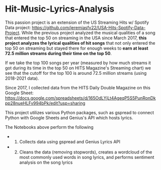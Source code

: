 # Hit-Music-Lyrics-Analysis

This passion project is an extension of the US Streaming Hits w/ Spotify Data project: https://github.com/jeremiasfv22/USA-Hits-Spotify-Data-Project. While the previous project analyzed the musical qualities of a song that entered the top 50 on streaming in the USA since March 2017, **this project analyzes the lyrical qualities of hit songs** that not only entered the top 50 on streaming but stayed there for enough weeks to **earn at least 72.5 million streams during their time on the top 50**.

If we take the top 100 songs per year (measured by how much streams it got during its time in the top 50 on HITS Magazine's Streaming chart) we see that the cutoff for the top 100 is around 72.5 million streams (using 2018-2021 data). 

Since 2017, I collected data from the HITS Daily Double Magazine on this Google Sheet: https://docs.google.com/spreadsheets/d/165OdLYjLt4AgeqP5S5PunRonDkpp28nueHLFv994bPk/edit?usp=sharing

This project utilizes various Python packages, such as gspread to connect Python with Google Sheets and Genius's API which hosts lyrics. 

The Notebooks above perform the following
- 1) Collects data using gspread and Genius Lyrics API
- 2) Cleans the data (removing stopwords), creates a wordcloud of the most commonly used words in song lyrics, and performs sentiment analysis on the song lyrics
